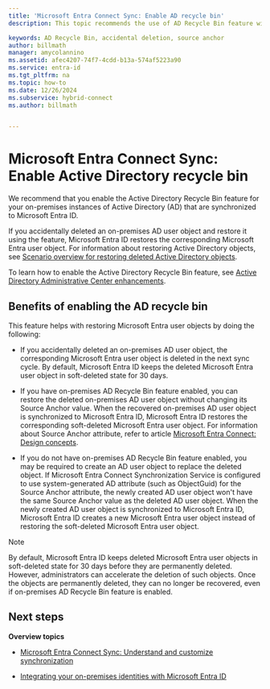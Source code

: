 ```yaml
---
title: 'Microsoft Entra Connect Sync: Enable AD recycle bin'
description: This topic recommends the use of AD Recycle Bin feature with Microsoft Entra Connect.

keywords: AD Recycle Bin, accidental deletion, source anchor
author: billmath
manager: amycolannino
ms.assetid: afec4207-74f7-4cdd-b13a-574af5223a90
ms.service: entra-id
ms.tgt_pltfrm: na
ms.topic: how-to
ms.date: 12/26/2024
ms.subservice: hybrid-connect
ms.author: billmath


---
```

# Microsoft Entra Connect Sync: Enable Active Directory recycle bin
We recommend that you enable the Active Directory Recycle Bin feature for your on-premises instances of Active Directory (AD) that are synchronized to Microsoft Entra ID. 

If you accidentally deleted an on-premises AD user object and restore it using the feature, Microsoft Entra ID restores the corresponding Microsoft Entra user object. For information about restoring Active Directory objects, see [Scenario overview for restoring deleted Active Directory objects](/previous-versions/windows/it-pro/windows-server-2008-R2-and-2008/dd379542(v=ws.10)).

To learn how to enable the Active Directory Recycle Bin feature, see [Active Directory Administrative Center enhancements](/windows-server/identity/ad-ds/get-started/adac/introduction-to-active-directory-administrative-center-enhancements--level-100-#ad_recycle_bin_mgmt).

## Benefits of enabling the AD recycle bin
This feature helps with restoring Microsoft Entra user objects by doing the following:

* If you accidentally deleted an on-premises AD user object, the corresponding Microsoft Entra user object is deleted in the next sync cycle. By default, Microsoft Entra ID keeps the deleted Microsoft Entra user object in soft-deleted state for 30 days.

* If you have on-premises AD Recycle Bin feature enabled, you can restore the deleted on-premises AD user object without changing its Source Anchor value. When the recovered on-premises AD user object is synchronized to Microsoft Entra ID, Microsoft Entra ID restores the corresponding soft-deleted Microsoft Entra user object. For information about Source Anchor attribute, refer to article [Microsoft Entra Connect: Design concepts](./plan-connect-design-concepts.md#sourceanchor).

* If you do not have on-premises AD Recycle Bin feature enabled, you may be required to create an AD user object to replace the deleted object. If Microsoft Entra Connect Synchronization Service is configured to use system-generated AD attribute (such as ObjectGuid) for the Source Anchor attribute, the newly created AD user object won't have the same Source Anchor value as the deleted AD user object. When the newly created AD user object is synchronized to Microsoft Entra ID, Microsoft Entra ID creates a new Microsoft Entra user object instead of restoring the soft-deleted Microsoft Entra user object.

> [!NOTE]
> By default, Microsoft Entra ID keeps deleted Microsoft Entra user objects in soft-deleted state for 30 days before they are permanently deleted. However, administrators can accelerate the deletion of such objects. Once the objects are permanently deleted, they can no longer be recovered, even if on-premises AD Recycle Bin feature is enabled.

## Next steps
**Overview topics**

* [Microsoft Entra Connect Sync: Understand and customize synchronization](how-to-connect-sync-whatis.md)

* [Integrating your on-premises identities with Microsoft Entra ID](../whatis-hybrid-identity.md)
